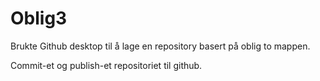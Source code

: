 # Oblig3

Brukte Github desktop til å lage en repository basert på oblig to mappen. 

Commit-et og publish-et repositoriet til github.


